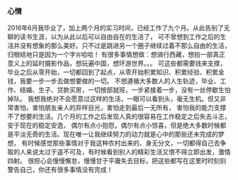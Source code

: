 ### 心情

2016年6月我毕业了，加上两个月的实习时间，已经工作了九个月。从此告别了无聊的读书生涯，以为从此以后可以自由自在的生活了，
可不曾想到工作之后的生活并没有想象的那么美好。只不过是跳进另一个圈子继续过着不那么自由的生活，归根结地只是因为一个字`穷`哈哈！
有很多事情想做：想骑行西藏，想拍一部真正意义上的延时摄影作品，想玩遍中国，想环游世界。。。
可这些都需要钱来支撑，毕业之后从零开始，一切都回到了起点，从零开始积累知识、积累经验、积累金钱，我要一步一步去做想要做的一切。
不想遵循大多数人的人生轨迹，毕业、工作、结婚、生子、贷款买房，一切按部就班，一步紧接着一步，没有一丝停歇生怕掉队。
我想我绝对不会愿意过这样的生活，一眼可以看到头，毫无生机。但又非常害怕，害怕朋友亲人的异样目光，害怕走到最后一无所有，
害怕我的能力支撑不了想要的生活。几个月的工作之后发现人真的很容易在工作稳定之后失去斗志，安于现在的稳定安逸，
偶尔有点小抱怨，偶尔有点小惊喜，但是绝大多数时候都是平淡无奇的生活。现在唯一让我继续努力的动力就是心中的那些还未完成的梦想，
有时候感觉那些事情对于我这种农村出来的、身无分文，一切都得自己去争取的人来说太过于遥不可及，有时候看到别人的精彩生活又恨不得立即出发，激情四射。
很担心会慢慢懈怠，慢慢甘于平庸失去目标，把这些都写在这里时时刻刻警告自己，你还有很多事情没有完成！
